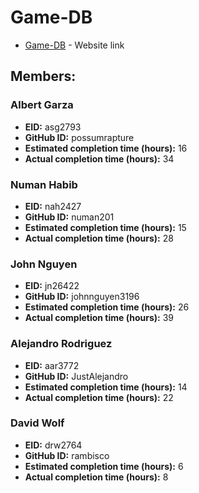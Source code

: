 # Game-DB

* [Game-DB](http://gamedb.us-east-1.elasticbeanstalk.com/) - Website link

## Members:

### Albert Garza
* **EID:** asg2793
* **GitHub ID:** possumrapture
* **Estimated completion time (hours):** 16
* **Actual completion time (hours):** 34

### Numan Habib
* **EID:** nah2427
* **GitHub ID:** numan201
* **Estimated completion time (hours):** 15
* **Actual completion time (hours):** 28

### John Nguyen
* **EID:** jn26422
* **GitHub ID:** johnnguyen3196
* **Estimated completion time (hours):** 26
* **Actual completion time (hours):** 39

### Alejandro Rodriguez
* **EID:** aar3772
* **GitHub ID:** JustAlejandro
* **Estimated completion time (hours):** 14
* **Actual completion time (hours):**  22

### David Wolf
* **EID:** drw2764 
* **GitHub ID:** rambisco
* **Estimated completion time (hours):** 6 
* **Actual completion time (hours):** 8
